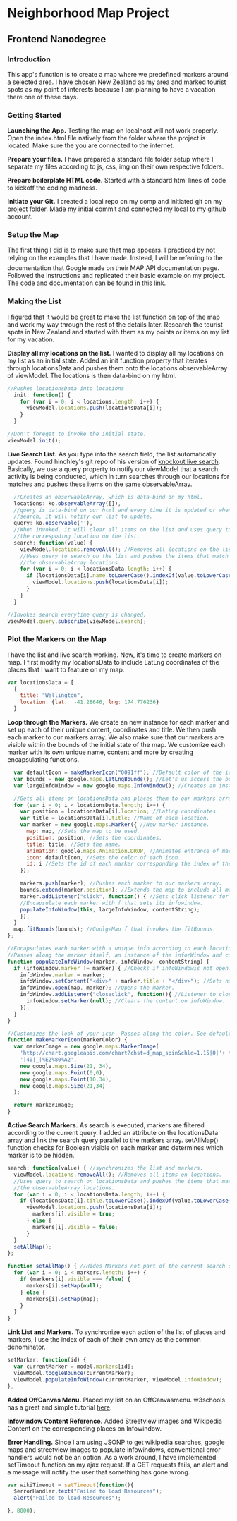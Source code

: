# Neighborhood Map Project
## Frontend Nanodegree
### Introduction
This app's function is to create a map where we predefined markers around
a selected area. I have chosen New Zealand as my area and marked tourist spots
as my point of interests because I am planning to have a vacation there one
of these days.

### Getting Started
**Launching the App.** Testing the map on localhost will not work properly.
Open the index.html file natively from the folder where the project is located.
Make sure the you are connected to the internet.

**Prepare your files.** I have prepared a standard file folder setup where I
separate my files according to js, css, img on their own respective folders.

**Prepare boilerplate HTML code.** Started with a standard html lines of code
to kickoff the coding madness.

**Initiate your Git.** I created a local repo on my comp and initiated git on
my project folder. Made my initial commit and connected my local to my github
account.

### Setup the Map
The first thing I did is to make sure that map appears. I practiced by not
relying on the examples that I have made. Instead, I will be referring to the
documentation that Google made on their MAP API documentation page. Followed
the instructions and replicated their basic example on my project. The code
and documentation can be found in this [link](https://developers.google.com/maps/documentation/javascript/tutorial).

### Making the List
I figured that it would be great to make the list function on top of the map
and work my way through the rest of the details later. Research the tourist
spots in New Zealand and started with them as my points or items on my list
for my vacation.

**Display all my locations on the list.** I wanted to display all my locations
on my list as an initial state. Added an init function property that iterates
through locationsData and pushes them onto the locations observableArray of
viewModel. The locations is then data-bind on my html.

```javascript
//Pushes locationsData into locations
  init: function() {
    for (var i = 0; i < locations.length; i++) {
      viewModel.locations.push(locationsData[i]);
    }
  }
```
```javascript
//Don't foreget to invoke the initial state.
viewModel.init();
```

**Live Search List.** As you type into the search field, the list automatically
updates. Found hinchley's git repo of his version of
[knockout live search](https://gist.github.com/hinchley/5973926).
Basically, we use a query property to notify our viewModel that a search
activity is being conducted, which in turn searches through our locations
for matches and pushes these items on the same observableArray.

```javascript
  //Creates an observableArray, which is data-bind on my html.
  locations: ko.observableArray([]),
  //query is data-bind on our html and every time it is updated or when we do a
  //search, it will notify our list to update.
  query: ko.observable(''),
  //When invoked, it will clear all items on the list and uses query to display
  //the correspoding location on the list.
  search: function(value) {
    viewModel.locations.removeAll(); //Removes all locations on the list.
    //Uses query to search on the list and pushes the items that match to
    //the observableArray locations.
    for (var i = 0; i < locationsData.length; i++) {
      if (locationsData[i].name.toLowerCase().indexOf(value.toLowerCase()) >=0) {
        viewModel.locations.push(locationsData[i]);
      }
    }
  }
```

```javascript
//Invokes search everytime query is changed.
viewModel.query.subscribe(viewModel.search);
```

### Plot the Markers on the Map
I have the list and live search working. Now, it's time to create markers on
map. I first modify my locationsData to include LatLng coordinates of the
places that I want to feature on my map.

```javascript
var locationsData = [
  {
    title: "Wellington",
    location: {lat:  -41.28646, lng: 174.776236}
  }
```

**Loop through the Markers.** We create an new instance for each marker and set
up each of their unique content, coordinates and title. We then push each
marker to our markers array. We also make sure that our markers are visible
within the bounds of the initial state of the map. We customize each marker
with its own unique name, content and more by creating encapsulating functions.

```javascript
  var defaultIcon = makeMarkerIcon("0091ff"); //Default color of the icon.
  var bounds = new google.maps.LatLngBounds(); //Let's us access the bounds f.
  var largeInfoWindow = new google.maps.InfoWindow(); //Creates an instance.

  //Gets all items on locationsData and places them to our markers array.
  for (var i = 0; i < locationsData.length; i++) {
    var position = locationsData[i].location; //LatLng coordinates.
    var title = locationsData[i].title; //Name of each location.
    var marker = new google.maps.Marker({ //New marker instance.
      map: map, //Sets the map to be used.
      position: position, //Sets the coordinates.
      title: title, //Sets the name.
      animation: google.maps.Animation.DROP, //Animates entrance of markers.
      icon: defaultIcon, //Sets the color of each icon.
      id: i //Sets the id of each marker corresponding the index of the markers.
    });

    markers.push(marker); //Pushes each marker to our markers array.
    bounds.extend(marker.position); //Extends the map to include all markers.
    marker.addListener("click", function() { //Sets click listener for markers.
    //Encapsulate each marker with f that sets its infowindow.
    populateInfoWindow(this, largeInfoWindow, contentString);
    });
  }
  map.fitBounds(bounds); //GoolgeMap f that invokes the fitBounds.
};

//Encapsulates each marker with a unique info according to each location.
//Passes along the marker itself, an instance of the inforWindow and content.
function populateInfoWindow(marker, infoWindow, contentString) {
  if (infoWindow.marker != marker) { //Checks if infoWindowis not open.
    infoWindow.marker = marker;
    infoWindow.setContent("<div>" + marker.title + "</div>"); //Sets name.
    infoWindow.open(map, marker); //Opens the marker.
    infoWindow.addListener("closeclick", function(){ //Listener to close info.
      infoWindow.setMarker(null); //Clears the content on infoWindow.
    });
  }
}

//Customizes the look of your icon. Passes along the color. See defaultIcon.
function makeMarkerIcon(markerColor) {
  var markerImage = new google.maps.MarkerImage(
    'http://chart.googleapis.com/chart?chst=d_map_spin&chld=1.15|0|'+ markerColor +
    '|40|_|%E2%80%A2',
    new google.maps.Size(21, 34),
    new google.maps.Point(0,0),
    new google.maps.Point(10,34),
    new google.maps.Size(21,34)
  );

  return markerImage;
}
```

**Active Search Markers.** As search is executed, markers are filtered according
to the current query. I added an attribute on the locationsData array and link
the search query parallel to the markers array. setAllMap() function checks for
Boolean visible on each marker and determines which marker is to be hidden.

```javascript
search: function(value) { //synchronizes the list and markers.
  viewModel.locations.removeAll(); //Removes all items on locations.
  //Uses query to search on locationsData and pushes the items that match to
  //the observableArray locations.
  for (var i = 0; i < locationsData.length; i++) {
    if (locationsData[i].title.toLowerCase().indexOf(value.toLowerCase()) >=0) {
      viewModel.locations.push(locationsData[i]);
        markers[i].visible = true;
      } else {
        markers[i].visible = false;
      }
  }
  setAllMap();
};

function setAllMap() { //Hides Markers not part of the current search query
  for (var i = 0; i < markers.length; i++) {
    if (markers[i].visible === false) {
      markers[i].setMap(null);
    } else {
      markers[i].setMap(map);
    }
  }
}
```

**Link List and Markers.** To synchronize each action of the list of places and
markers, I use the index of each of their own array as the common denominator.


```javascript
setMarker: function(id) {
  var currentMarker = model.markers[id];
  viewModel.toggleBounce(currentMarker);
  viewModel.populateInfoWindow(currentMarker, viewModel.infoWindow);
},
```

**Added OffCanvas Menu.** Placed my list on an OffCanvasmenu. w3schools has a
great and simple tutorial [here](https://www.w3schools.com/howto/howto_js_off-canvas.asp).


**Infowindow Content Reference.** Added Streetview images and Wikipedia Content
 on the corresponding places on Infowindow.

**Error Handling.** Since I am using JSONP to get wikipedia searches, google
maps and streetview images to populate infowindows, conventional error handlers
would not be an option. As a work around, I have implemented setTimeout function
on my ajax request. If a GET requests fails, an alert and a message will notify
the user that something has gone wrong.

```javascript
var wikiTimeout = setTimeout(function(){
  $errorHandler.text("Failed to load Resources");
  alert("Failed to load Resources");

}, 8000);
```
